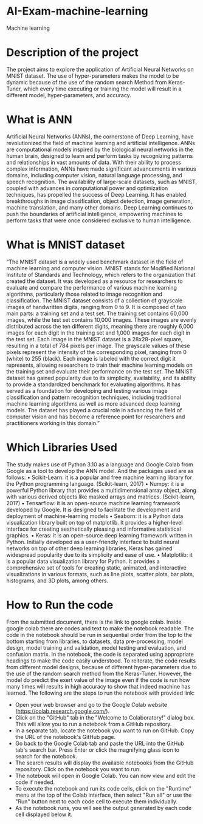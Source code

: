 # AI-Exam-machine-learning
Machine learning 

# Description of the project
The project aims to explore the application of Artificial Neural Networks on MNIST dataset. The use of hyper-parameters makes the model to be dynamic because of the use of the random search Method from Keras-Tuner, which every time executing or training the model will result in a different model, hyper-parameters, and accuracy. 

# What is ANN
Artificial Neural Networks (ANNs), the cornerstone of Deep Learning, have revolutionized the field of machine learning and artificial intelligence. ANNs are computational models inspired by the biological neural networks in the human brain, designed to learn and perform tasks by recognizing patterns and relationships in vast amounts of data. With their ability to process complex information, ANNs have made significant advancements in various domains, including computer vision, natural language processing, and speech recognition. The availability of large-scale datasets, such as MNIST, coupled with advances in computational power and optimization techniques, has propelled the success of Deep Learning. It has enabled breakthroughs in image classification, object detection, image generation, machine translation, and many other domains. Deep Learning continues to push the boundaries of artificial intelligence, empowering machines to perform tasks that were once considered exclusive to human intelligence.

# What is MNIST dataset
“The MNIST dataset is a widely used benchmark dataset in the field of machine learning and computer vision. MNIST stands for Modified National Institute of Standards and Technology, which refers to the organization that created the dataset. It was developed as a resource for researchers to evaluate and compare the performance of various machine learning algorithms, particularly those related to image recognition and classification. The MNIST dataset consists of a collection of grayscale images of handwritten digits, ranging from 0 to 9. It is composed of two main parts: a training set and a test set. The training set contains 60,000 images, while the test set contains 10,000 images. These images are evenly distributed across the ten different digits, meaning there are roughly 6,000 images for each digit in the training set and 1,000 images for each digit in the test set.
Each image in the MNIST dataset is a 28x28-pixel square, resulting in a total of 784 pixels per image. The grayscale values of these pixels represent the intensity of the corresponding pixel, ranging from 0 (white) to 255 (black). Each image is labeled with the correct digit it represents, allowing researchers to train their machine learning models on the training set and evaluate their performance on the test set. The MNIST dataset has gained popularity due to its simplicity, availability, and its ability to provide a standardized benchmark for evaluating algorithms. It has served as a foundation for developing and testing various image classification and pattern recognition techniques, including traditional machine learning algorithms as well as more advanced deep learning models. The dataset has played a crucial role in advancing the field of computer vision and has become a reference point for researchers and practitioners working in this domain.” 

# Which Libraries Used
The study makes use of Python 3.10 as a language and Google Colab from Google as a tool to develop the ANN model. And the packages used are as follows:
•	Scikit-Learn: it is a popular and free machine learning library for the Python programming language. (Scikit-learn, 2017)
•	Numpy:  it is a powerful Python library that provides a multidimensional array object, along with various derived objects like masked arrays and matrices. (Scikit-learn, 2017)
•	Tensarflow: it is an open-source machine learning framework developed by Google. It is designed to facilitate the development and deployment of machine-learning models
•	Seaborn: it is a Python data visualization library built on top of matplotlib. It provides a higher-level interface for creating aesthetically pleasing and informative statistical graphics.
•	Keras: it is an open-source deep learning framework written in Python. Initially developed as a user-friendly interface to build neural networks on top of other deep learning libraries, Keras has gained widespread popularity due to its simplicity and ease of use.
•	Matplotlib: it is a popular data visualization library for Python. It provides a comprehensive set of tools for creating static, animated, and interactive visualizations in various formats, such as line plots, scatter plots, bar plots, histograms, and 3D plots, among others.

# How to Run the code
From the submitted document, there is the link to google colab. Inside google colab there are codes and text to make the notebook readable. The code in the notebook should be run in sequential order from the top to the bottom starting from libraries, to datasets, data pre-processing, model design, model training and validation, model testing and evaluation, and confusion matrix. In the notebook, the code is separated using appropriate headings to make the code easily understood. To reiterate, the code results from different model designs, because of different hyper-parameters due to the use of the random search method from the Keras-Tuner. However, the model do predict the exert value of the image even if the code is run how many times will results in high accuracy to show that indeed machine has learned. The following are the steps to run the notebook with provided link:

* Open your web browser and go to the Google Colab website (https://colab.research.google.com/).
* Click on the "GitHub" tab in the "Welcome to Colaboratory!" dialog box. This will allow you to run a notebook from a GitHub repository.
* In a separate tab, locate the notebook you want to run on GitHub. Copy the URL of the notebook's GitHub page.
* Go back to the Google Colab tab and paste the URL into the GitHub tab's search bar. Press Enter or click the magnifying glass icon to search for the notebook.
* The search results will display the available notebooks from the GitHub repository. Click on the notebook you want to run.
* The notebook will open in Google Colab. You can now view and edit the code if needed.
* To execute the notebook and run its code cells, click on the "Runtime" menu at the top of the Colab interface, then select "Run all" or use the "Run" button next to each code cell to execute them individually.
* As the notebook runs, you will see the output generated by each code cell displayed below it.

